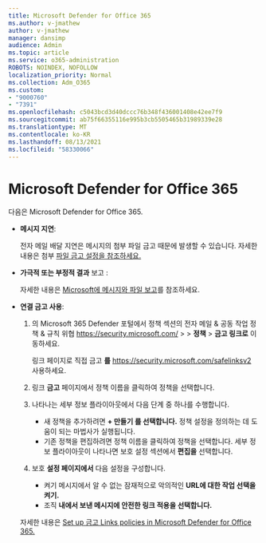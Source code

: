 ```yaml
---
title: Microsoft Defender for Office 365
ms.author: v-jmathew
author: v-jmathew
manager: dansimp
audience: Admin
ms.topic: article
ms.service: o365-administration
ROBOTS: NOINDEX, NOFOLLOW
localization_priority: Normal
ms.collection: Adm_O365
ms.custom:
- "9000760"
- "7391"
ms.openlocfilehash: c5043bcd3d40dccc76b348f436001408e42ee7f9
ms.sourcegitcommit: ab75f66355116e995b3cb5505465b31989339e28
ms.translationtype: MT
ms.contentlocale: ko-KR
ms.lasthandoff: 08/13/2021
ms.locfileid: "58330066"
---
```

# <a name="fix-common-problems-with-microsoft-defender-for-office-365"></a>Microsoft Defender for Office 365

다음은 Microsoft Defender for Office 365.

- **메시지 지연**:

  전자 메일 배달 지연은 메시지의 첨부 파일 금고 때문에 발생할 수 있습니다. 자세한 내용은 첨부 [파일 금고 설정을 참조하세요.](https://docs.microsoft.com/microsoft-365/security/office-365-security/safe-attachments#safe-attachments-policy-settings)

- **가극적 또는 부정적 결과** 보고 :

  자세한 내용은 [Microsoft에 메시지와 파일 보고](https://docs.microsoft.com/microsoft-365/security/office-365-security/report-junk-email-messages-to-microsoft)를 참조하세요.

- **연결 금고 사용**:

  1. 의 Microsoft 365 Defender 포털에서 정책 섹션의 전자 메일 & 공동 작업 정책 & 규칙 위협 <https://security.microsoft.com/>  \>  \> **정책** \> **금고 링크로** 이동하세요. 

     링크 페이지로 직접 금고 **를** <https://security.microsoft.com/safelinksv2> 사용하세요.

  2. 링크 **금고** 페이지에서 정책 이름을 클릭하여 정책을 선택합니다.
  3. 나타나는 세부 정보 플라이아웃에서 다음 단계 중 하나를 수행합니다.
     - 새 정책을 추가하려면 **+ 만들기 를 선택합니다.** 정책 설정을 정의하는 데 도움이 되는 마법사가 실행됩니다.
     - 기존 정책을 편집하려면 정책 이름을 클릭하여 정책을 선택합니다. 세부 정보 플라이아웃이 나타나면  보호 설정 섹션에서 **편집을** 선택합니다.
  4. 보호 **설정 페이지에서** 다음 설정을 구성합니다.
     - 켜기 메시지에서 알 수 없는 잠재적으로 악의적인 **URL에 대한 작업 선택을 켜기.**
     - 조직 **내에서 보낸 메시지에 안전한 링크 적용을 선택합니다.**

  자세한 내용은 [Set up 금고 Links policies in Microsoft Defender for Office 365.](https://docs.microsoft.com/microsoft-365/security/office-365-security/set-up-safe-links-policies)
